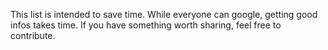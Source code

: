This list is intended to save time. While everyone can google, getting good infos takes time. If you have something worth sharing, feel free to contribute.
